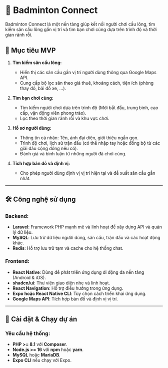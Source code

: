 # 🏸 Badminton Connect

Badminton Connect là một nền tảng giúp kết nối người chơi cầu lông, tìm kiếm sân cầu lông gần vị trí và tìm bạn chơi cùng dựa trên trình độ và thời gian rảnh rỗi.

## 🚀 Mục tiêu MVP

1. **Tìm kiếm sân cầu lông:**
    - Hiển thị các sân cầu gần vị trí người dùng thông qua Google Maps API.
    - Cung cấp bộ lọc sân theo giá thuê, khoảng cách, tiện ích (phòng thay đồ, bãi đỗ xe, ...).

2. **Tìm bạn chơi cùng:**
    - Tìm kiếm người chơi dựa trên trình độ (Mới bắt đầu, trung bình, cao cấp, vận động viên phong trào).
    - Lọc theo thời gian rảnh rỗi và khu vực chơi.

3. **Hồ sơ người dùng:**
    - Thông tin cá nhân: Tên, ảnh đại diện, giới thiệu ngắn gọn.
    - Trình độ chơi, lịch sử trận đấu (có thể nhập tay hoặc đồng bộ từ các giải đấu cộng đồng nếu có).
    - Đánh giá và bình luận từ những người đã chơi cùng.

4. **Tích hợp bản đồ và định vị:**
    - Cho phép người dùng định vị vị trí hiện tại và đề xuất sân cầu gần nhất.

---

## 🛠 Công nghệ sử dụng

### Backend:
- **Laravel**: Framework PHP mạnh mẽ và linh hoạt để xây dựng API và quản lý dữ liệu.
- **MySQL**: Lưu trữ dữ liệu người dùng, sân cầu, trận đấu và các hoạt động khác.
- **Redis**: Hỗ trợ lưu trữ tạm và cache cho hệ thống chat.

### Frontend:
- **React Native**: Dùng để phát triển ứng dụng di động đa nền tảng (Android & iOS).
- **shadcn/ui**: Thư viện giao diện nhẹ và linh hoạt.
- **React Navigation**: Hỗ trợ điều hướng trong ứng dụng.
- **Expo hoặc React Native CLI**: Tùy chọn cách triển khai ứng dụng.
- **Google Maps API**: Tích hợp bản đồ và định vị vị trí.
---

## 🚧 Cài đặt & Chạy dự án

### Yêu cầu hệ thống:
- **PHP >= 8.1** với **Composer**.
- **Node.js >= 16** với **npm** hoặc **yarn**.
- **MySQL** hoặc **MariaDB**.
- **Expo CLI** nếu chạy với Expo.
